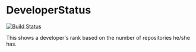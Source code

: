 # DeveloperStatus

[![Build Status](https://travis-ci.com/babs100/DeveloperStatus.svg?branch=master)](https://travis-ci.com/babs100/DeveloperStatus)

This shows a developer's rank based on the number of repositories he/she has. 

